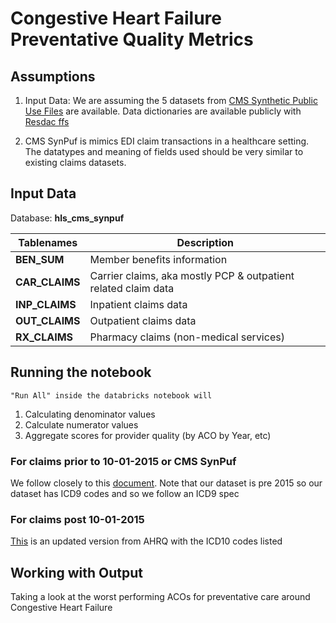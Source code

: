 # Congestive Heart Failure Preventative Quality Metrics

## Assumptions

1. Input Data: We are assuming the 5 datasets from [CMS Synthetic Public Use Files](https://www.cms.gov/Research-Statistics-Data-and-Systems/Downloadable-Public-Use-Files/SynPUFs/DE_Syn_PUF) are available. Data dictionaries are available publicly with [Resdac ffs](https://resdac.org/cms-data?tid_1%5B1%5D=1&tid%5B6046%5D=6046&tid%5B4931%5D=4931)

2. CMS SynPuf is mimics EDI claim transactions in a healthcare setting. The datatypes and meaning of fields used should be very similar to existing claims datasets. 

## Input Data

Database: **hls_cms_synpuf**

| Tablenames | Description | 
| -- | -- | 
| **BEN_SUM** | Member benefits information | 
| **CAR_CLAIMS** | Carrier claims, aka mostly PCP & outpatient related claim data |
| **INP_CLAIMS** | Inpatient claims data |
| **OUT_CLAIMS** | Outpatient claims data |
| **RX_CLAIMS** | Pharmacy claims (non-medical services) |

## Running the notebook

```
"Run All" inside the databricks notebook will
```
1. Calculating denominator values
2. Calculate numerator values
3. Aggregate scores for provider quality (by ACO by Year, etc)


### For claims prior to 10-01-2015 or CMS SynPuf

We follow closely to this [document](https://www.cms.gov/files/document/aco-10-prevention-quality-indicator-pqi-ambulatory-sensitive-conditions-admissions-heart-failure-hf.pdf). Note that our dataset is pre 2015 so our dataset has ICD9 codes and so we follow an ICD9 spec

### For claims post 10-01-2015

[This](https://qualityindicators.ahrq.gov/Downloads/Modules/PQI/V2022/TechSpecs/PQI_08_Heart_Failure_Admission_Rate.pdf) is an updated version from AHRQ with the ICD10 codes listed 

## Working with Output 

Taking a look at the worst performing ACOs for preventative care around Congestive Heart Failure 

[](../images/aco_results.png?raw=true)


